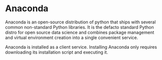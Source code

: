 # Anaconda

Anaconda is an open-source distribution of python that ships with several
common non-standard Python libraries. It is the defacto standard Python distro
for open source data science and combines package management and virtual 
environment creation into a single convenient service.

Anaconda is installed as a client service. Installing Anaconda only requires
downloading its installation script and executing it.
